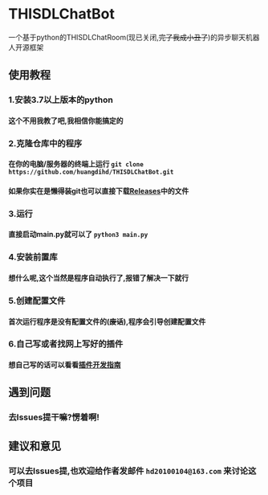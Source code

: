 # THISDLChatBot  
一个基于python的THISDLChatRoom(现已关闭,~~完了我成小丑了~~)的异步聊天机器人开源框架  
## 使用教程  
### 1.安装3.7以上版本的python
#### 这个不用我教了吧,我相信你能搞定的  
### 2.克隆仓库中的程序
#### 在你的电脑/服务器的终端上运行 `git clone https://github.com/huangdihd/THISDLChatBot.git`
#### 如果你实在是懒得装git也可以直接下载[Releases](https://github.com/huangdihd/THISDLChatBot/releases)中的文件
### 3.运行
#### 直接启动main.py就可以了 `python3 main.py`
### 4.安装前置库
#### 想什么呢,这个当然是程序自动执行了,报错了解决一下就行
### 5.创建配置文件
#### 首次运行程序是没有配置文件的(~~废话~~),程序会引导创建配置文件
### 6.自己写或者找网上写好的插件
#### 想自己写的话可以看看[插件开发指南](https://github.com/huangdihd/THISDLChatBot/blob/main/PDG.md)
## 遇到问题
### 去Issues提干嘛?愣着啊!
## 建议和意见
### 可以去Issues提,也欢迎给作者发邮件 `hd20100104@163.com` 来讨论这个项目
